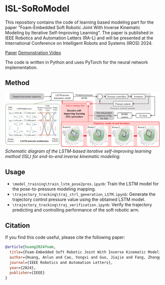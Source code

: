 ISL-SoRoModel
==============================
This repository contains the code of learning based modeling part for the paper "Foam-Embedded Soft Robotic Joint With Inverse Kinematic Modeling by Iterative Self-Improving Learning". The paper is published in IEEE Robotics and Automation Letters (RA-L) and will be presented at the International Conference on Intelligent Robots and Systems (IROS) 2024. 

[Paper](https://ieeexplore.ieee.org/document/10381770)
[Demonstration Video](https://youtu.be/oEcD_GIKh64?si=2kQ_8eO6EPR3WPrg)

The code is written in Python and uses PyTorch for the neural network implementation.

Method
--------------------------
![Figure 1](ISL_method.jpg)
*Schematic diagram of the LSTM-based iterative self-improving learning method (ISL) for end-to-end inverse kinematic modeling.*

Usage
--------------------------
- `\model_training\train_lstm_pose2pres.ipynb`: Train the LSTM model for the pose-to-pressure modeling mapping.
- `\trajectory_tracking\traj_ctrl_generation_LSTM.ipynb`: Generate the trajectory control pressure value using the obtained LSTM model.
- `\trajectory_tracking\traj_verification.ipynb`: Verify the trajectory predicting and controlling performance of the soft robotic arm.

Citation
--------------------------
If you find this code useful, please cite the following paper:
```bibtex
@article{huang2024foam,
  title={Foam-Embedded Soft Robotic Joint With Inverse Kinematic Modeling by Iterative Self-Improving Learning},
  author={Huang, Anlun and Cao, Yongxi and Guo, Jiajie and Fang, Zhonggui and Su, Yinyin and Liu, Sicong and Yi, Juan and Wang, Hongqiang and Dai, Jian S and Wang, Zheng},
  journal={IEEE Robotics and Automation Letters},
  year={2024},
  publisher={IEEE}
}